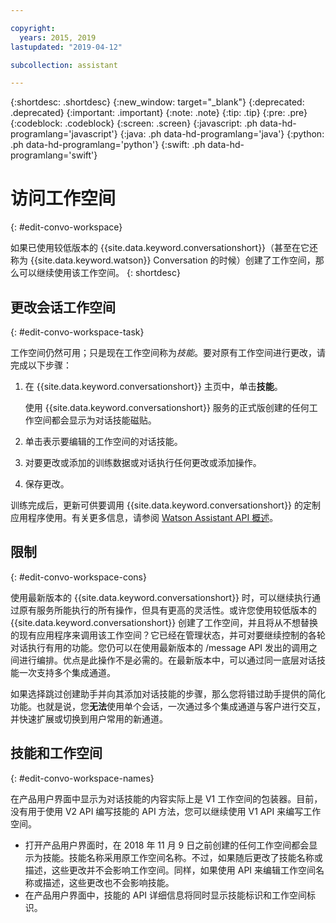 ```yaml
---

copyright:
  years: 2015, 2019
lastupdated: "2019-04-12"

subcollection: assistant

---
```


{:shortdesc: .shortdesc}
{:new_window: target="_blank"}
{:deprecated: .deprecated}
{:important: .important}
{:note: .note}
{:tip: .tip}
{:pre: .pre}
{:codeblock: .codeblock}
{:screen: .screen}
{:javascript: .ph data-hd-programlang='javascript'}
{:java: .ph data-hd-programlang='java'}
{:python: .ph data-hd-programlang='python'}
{:swift: .ph data-hd-programlang='swift'}

# 访问工作空间
{: #edit-convo-workspace}

如果已使用较低版本的 {{site.data.keyword.conversationshort}}（甚至在它还称为 {{site.data.keyword.watson}} Conversation 的时候）创建了工作空间，那么可以继续使用该工作空间。
{: shortdesc}

## 更改会话工作空间
{: #edit-convo-workspace-task}

工作空间仍然可用；只是现在工作空间称为*技能*。要对原有工作空间进行更改，请完成以下步骤：

1.  在 {{site.data.keyword.conversationshort}} 主页中，单击**技能**。

    使用 {{site.data.keyword.conversationshort}} 服务的正式版创建的任何工作空间都会显示为对话技能磁贴。
1.  单击表示要编辑的工作空间的对话技能。
1.  对要更改或添加的训练数据或对话执行任何更改或添加操作。
1.  保存更改。

训练完成后，更新可供要调用 {{site.data.keyword.conversationshort}} 的定制应用程序使用。有关更多信息，请参阅 [Watson Assistant API 概述](/docs/services/assistant?topic=assistant-api-overview)。

## 限制
{: #edit-convo-workspace-cons}

使用最新版本的 {{site.data.keyword.conversationshort}} 时，可以继续执行通过原有服务所能执行的所有操作，但具有更高的灵活性。或许您使用较低版本的 {{site.data.keyword.conversationshort}} 创建了工作空间，并且将从不想替换的现有应用程序来调用该工作空间？它已经在管理状态，并可对要继续控制的各轮对话执行有用的功能。您仍可以在使用最新版本的 /message API 发出的调用之间进行编排。优点是此操作不是必需的。在最新版本中，可以通过同一底层对话技能一次支持多个集成通道。

如果选择跳过创建助手并向其添加对话技能的步骤，那么您将错过助手提供的简化功能。也就是说，您**无法**使用单个会话，一次通过多个集成通道与客户进行交互，并快速扩展或切换到用户常用的新通道。

## 技能和工作空间
{: #edit-convo-workspace-names}

在产品用户界面中显示为对话技能的内容实际上是 V1 工作空间的包装器。目前，没有用于使用 V2 API 编写技能的 API 方法，您可以继续使用 V1 API 来编写工作空间。

- 打开产品用户界面时，在 2018 年 11 月 9 日之前创建的任何工作空间都会显示为技能。技能名称采用原工作空间名称。不过，如果随后更改了技能名称或描述，这些更改并不会影响工作空间。同样，如果使用 API 来编辑工作空间名称或描述，这些更改也不会影响技能。
- 在产品用户界面中，技能的 API 详细信息将同时显示技能标识和工作空间标识。
